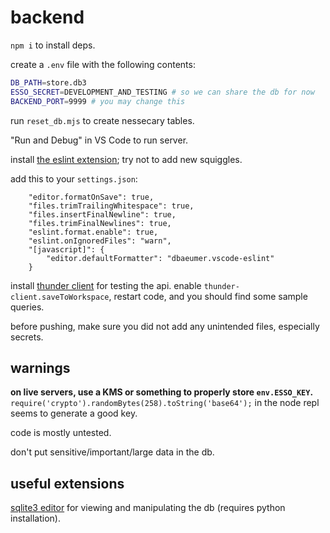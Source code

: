 # backend
`npm i` to install deps.

create a `.env` file with the following contents:
```bash
DB_PATH=store.db3
ESSO_SECRET=DEVELOPMENT_AND_TESTING # so we can share the db for now
BACKEND_PORT=9999 # you may change this
```

run `reset_db.mjs` to create nessecary tables.

"Run and Debug" in VS Code to run server.

install [the eslint extension](https://marketplace.visualstudio.com/items?itemName=dbaeumer.vscode-eslint); try not to add new squiggles.

add this to your `settings.json`:
```
    "editor.formatOnSave": true,
    "files.trimTrailingWhitespace": true,
    "files.insertFinalNewline": true,
    "files.trimFinalNewlines": true,
    "eslint.format.enable": true,
    "eslint.onIgnoredFiles": "warn",
    "[javascript]": {
        "editor.defaultFormatter": "dbaeumer.vscode-eslint"
    }
```

install [thunder client](https://marketplace.visualstudio.com/items?itemName=rangav.vscode-thunder-client) for testing the api. enable `thunder-client.saveToWorkspace`, restart code, and you should find some sample queries.

before pushing, make sure you did not add any unintended files, especially secrets.

## warnings
**on live servers, use a KMS or something to properly store `env.ESSO_KEY`.** `require('crypto').randomBytes(258).toString('base64');` in the node repl seems to generate a good key.

code is mostly untested.

don't put sensitive/important/large data in the db.

## useful extensions
[sqlite3 editor](https://marketplace.visualstudio.com/items?itemName=yy0931.vscode-sqlite3-editor) for viewing and manipulating the db (requires python installation).
